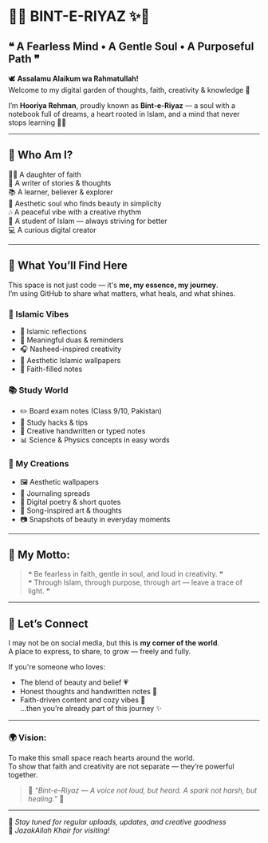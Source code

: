 # 🌸✨ BINT-E-RIYAZ ✨🌸  
## ❝ A Fearless Mind • A Gentle Soul • A Purposeful Path ❞  

🕊️ **Assalamu Alaikum wa Rahmatullah!**  
Welcome to my digital garden of thoughts, faith, creativity & knowledge 🌿  

I’m **Hooriya Rehman**, proudly known as **Bint-e-Riyaz** — a soul with a notebook full of dreams, a heart rooted in Islam, and a mind that never stops learning 📖💫

---

## 🌟 Who Am I?
🧕🏼 A daughter of faith  
📝 A writer of stories & thoughts  
📚 A learner, believer & explorer  
🎨 Aesthetic soul who finds beauty in simplicity  
🎶 A peaceful vibe with a creative rhythm  
🕋 A student of Islam — always striving for better  
💻 A curious digital creator

---

## 🌈 What You’ll Find Here  
This space is not just code — it's **me, my essence, my journey**.  
I’m using GitHub to share what matters, what heals, and what shines.  

### 🕋 Islamic Vibes  
- 💖 Islamic reflections  
- 📿 Meaningful duas & reminders  
- 🎧 Nasheed-inspired creativity  
- 🌙 Aesthetic Islamic wallpapers  
- 📖 Faith-filled notes  

### 📚 Study World  
- ✏️ Board exam notes (Class 9/10, Pakistan)  
- 🧠 Study hacks & tips  
- 📒 Creative handwritten or typed notes  
- 📊 Science & Physics concepts in easy words  

### 💌 My Creations  
- 🖼️ Aesthetic wallpapers  
- 📓 Journaling spreads  
- 🌸 Digital poetry & short quotes  
- 🎵 Song-inspired art & thoughts  
- 📷 Snapshots of beauty in everyday moments  

---

## 🔮 My Motto:
> ❝ Be fearless in faith, gentle in soul, and loud in creativity. ❞  
> ❝ Through Islam, through purpose, through art — leave a trace of light. ❞

---

## 🔗 Let’s Connect  
I may not be on social media, but this is **my corner of the world**.  
A place to express, to share, to grow — freely and fully.  

If you're someone who loves:
- The blend of beauty and belief 💗
- Honest thoughts and handwritten notes 📝
- Faith-driven content and cozy vibes 🌙  
...then you’re already part of this journey ✨

---

### 🌍 Vision:  
To make this small space reach hearts around the world.  
To show that faith and creativity are not separate — they’re powerful together.  

> 🌟 _“Bint-e-Riyaz — A voice not loud, but heard. A spark not harsh, but healing.”_ 🌟  

---

📌 _Stay tuned for regular uploads, updates, and creative goodness_  
🤍 _JazakAllah Khair for visiting!_  


